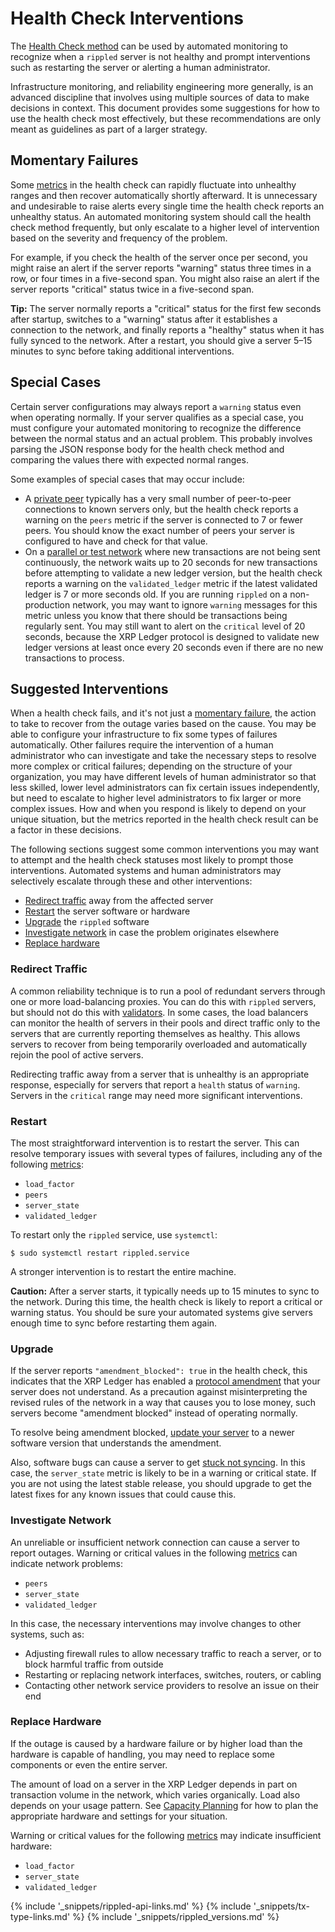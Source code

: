 # Health Check Interventions

The [Health Check method](health-check.html) can be used by automated monitoring to recognize when a `rippled` server is not healthy and prompt interventions such as restarting the server or alerting a human administrator.

Infrastructure monitoring, and reliability engineering more generally, is an advanced discipline that involves using multiple sources of data to make decisions in context. This document provides some suggestions for how to use the health check most effectively, but these recommendations are only meant as guidelines as part of a larger strategy.

## Momentary Failures

Some [metrics][] in the health check can rapidly fluctuate into unhealthy ranges and then recover automatically shortly afterward. It is unnecessary and undesirable to raise alerts every single time the health check reports an unhealthy status. An automated monitoring system should call the health check method frequently, but only escalate to a higher level of intervention based on the severity and frequency of the problem.

For example, if you check the health of the server once per second, you might raise an alert if the server reports "warning" status three times in a row, or four times in a five-second span. You might also raise an alert if the server reports "critical" status twice in a five-second span.

**Tip:** The server normally reports a "critical" status for the first few seconds after startup, switches to a "warning" status after it establishes a connection to the network, and finally reports a "healthy" status when it has fully synced to the network. After a restart, you should give a server 5–15 minutes to sync before taking additional interventions.

## Special Cases

Certain server configurations may always report a `warning` status even when operating normally. If your server qualifies as a special case, you must configure your automated monitoring to recognize the difference between the normal status and an actual problem. This probably involves parsing the JSON response body for the health check method and comparing the values there with expected normal ranges.

Some examples of special cases that may occur include:

- A [private peer](peer-protocol.html#private-peers) typically has a very small number of peer-to-peer connections to known servers only, but the health check reports a warning on the `peers` metric if the server is connected to 7 or fewer peers. You should know the exact number of peers your server is configured to have and check for that value.
- On a [parallel or test network](parallel-networks.html) where new transactions are not being sent continuously, the network waits up to 20 seconds for new transactions before attempting to validate a new ledger version, but the health check reports a warning on the `validated_ledger` metric if the latest validated ledger is 7 or more seconds old. If you are running `rippled` on a non-production network, you may want to ignore `warning` messages for this metric unless you know that there should be transactions being regularly sent. You may still want to alert on the `critical` level of 20 seconds, because the XRP Ledger protocol is designed to validate new ledger versions at least once every 20 seconds even if there are no new transactions to process.

## Suggested Interventions

When a health check fails, and it's not just a [momentary failure](#momentary-failures), the action to take to recover from the outage varies based on the cause. You may be able to configure your infrastructure to fix some types of failures automatically. Other failures require the intervention of a human administrator who can investigate and take the necessary steps to resolve more complex or critical failures; depending on the structure of your organization, you may have different levels of human administrator so that less skilled, lower level administrators can fix certain issues independently, but need to escalate to higher level administrators to fix larger or more complex issues. How and when you respond is likely to depend on your unique situation, but the metrics reported in the health check result can be a factor in these decisions.

The following sections suggest some common interventions you may want to attempt and the health check statuses most likely to prompt those interventions. Automated systems and human administrators may selectively escalate through these and other interventions:

- [Redirect traffic](#redirect-traffic) away from the affected server
- [Restart](#restart) the server software or hardware
- [Upgrade](#upgrade) the `rippled` software
- [Investigate network](#investigate-network) in case the problem originates elsewhere
- [Replace hardware](#replace-hardware)


### Redirect Traffic

A common reliability technique is to run a pool of redundant servers through one or more load-balancing proxies. You can do this with `rippled` servers, but should not do this with [validators](rippled-server-modes.html). In some cases, the load balancers can monitor the health of servers in their pools and direct traffic only to the servers that are currently reporting themselves as healthy. This allows servers to recover from being temporarily overloaded and automatically rejoin the pool of active servers.

Redirecting traffic away from a server that is unhealthy is an appropriate response, especially for servers that report a `health` status of `warning`. Servers in the `critical` range may need more significant interventions.


### Restart

The most straightforward intervention is to restart the server. This can resolve temporary issues with several types of failures, including any of the following [metrics][]:

- `load_factor`
- `peers`
- `server_state`
- `validated_ledger`

To restart only the `rippled` service, use `systemctl`:

```
$ sudo systemctl restart rippled.service
```

A stronger intervention is to restart the entire machine.

**Caution:** After a server starts, it typically needs up to 15 minutes to sync to the network. During this time, the health check is likely to report a critical or warning status. You should be sure your automated systems give servers enough time to sync before restarting them again.


### Upgrade

If the server reports `"amendment_blocked": true` in the health check, this indicates that the XRP Ledger has enabled a [protocol amendment](amendments.html) that your server does not understand. As a precaution against misinterpreting the revised rules of the network in a way that causes you to lose money, such servers become "amendment blocked" instead of operating normally.

To resolve being amendment blocked, [update your server](install-rippled.html) to a newer software version that understands the amendment.

Also, software bugs can cause a server to get [stuck not syncing](server-doesnt-sync.html). In this case, the `server_state` metric is likely to be in a warning or critical state. If you are not using the latest stable release, you should upgrade to get the latest fixes for any known issues that could cause this.


### Investigate Network

An unreliable or insufficient network connection can cause a server to report outages. Warning or critical values in the following [metrics][] can indicate network problems:

- `peers`
- `server_state`
- `validated_ledger`

In this case, the necessary interventions may involve changes to other systems, such as:

- Adjusting firewall rules to allow necessary traffic to reach a server, or to block harmful traffic from outside
- Restarting or replacing network interfaces, switches, routers, or cabling
- Contacting other network service providers to resolve an issue on their end



### Replace Hardware

If the outage is caused by a hardware failure or by higher load than the hardware is capable of handling, you may need to replace some components or even the entire server.

The amount of load on a server in the XRP Ledger depends in part on transaction volume in the network, which varies organically. Load also depends on your usage pattern. See [Capacity Planning](capacity-planning.html) for how to plan the appropriate hardware and settings for your situation.

Warning or critical values for the following [metrics][] may indicate insufficient hardware:

- `load_factor`
- `server_state`
- `validated_ledger`






<!--{# common link defs #}-->
[metrics]: health-check.html#response-format
{% include '_snippets/rippled-api-links.md' %}
{% include '_snippets/tx-type-links.md' %}
{% include '_snippets/rippled_versions.md' %}

